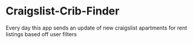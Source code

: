 # Craigslist-Crib-Finder
Every day this app sends an update of new craigslist apartments for rent listings based off user filters

